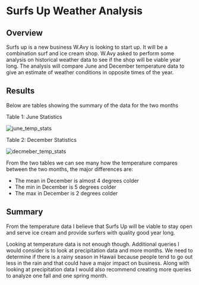 # Surfs Up Weather Analysis
## Overview
Surfs up is a new business W.Avy is looking to start up. It will be a combination surf and ice cream shop. W.Avy asked to perform some analysis on historical weather data to see if the shop will be viable year long. The analysis will compare June and December temperature data to give an estimate of weather conditions in opposite times of the year. 

## Results
Below are tables showing the summary of the data for the two months

Table 1: June Statistics

![june_temp_stats](https://user-images.githubusercontent.com/57120024/165381499-095eb44c-1e06-4b41-9814-d8afc7fd4352.PNG)

Table 2: December Statistics

![decmeber_temp_stats](https://user-images.githubusercontent.com/57120024/165381559-c4ddaf1d-739f-414d-ac15-9bca31eae4d3.PNG)

From the two tables we can see many how the temperature compares between the two months, the major differences are:
 -  The mean in December is almost 4 degrees colder
 -  The min in December is 5 degrees colder
 -  The max in December is 2 degrees colder

## Summary
From the temperature data I believe that Surfs Up will be viable to stay open and serve ice cream and provide surfers with quality good year long. 

Looking at temperature data is not enough though. Additional queries I would consider is to look at precipitation data and more months. We need to determine if there is a rainy season in Hawaii because people tend to go out less in the rain and that could have a major impact on business. Along with looking at precipitation data I would also recommend creating more queries to analyze one fall and one spring month. 
